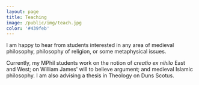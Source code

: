 ```yaml
---
layout: page
title: Teaching
image: /public/img/teach.jpg
color: '#439feb'
---
```


I am happy to hear from students interested in any area of medieval philosophy, philosophy of religion, or some metaphysical issues.

Currently, my MPhil students work on the notion of *creatio ex nihilo* East and West; on William James' will to believe argument; and medieval Islamic philosophy. I am also advising a thesis in Theology on Duns Scotus.
